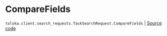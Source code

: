 # CompareFields
`toloka.client.search_requests.TaskSearchRequest.CompareFields` | [Source code](https://github.com/Toloka/toloka-kit/blob/v0.1.26/src/client/search_requests.py#L543)


